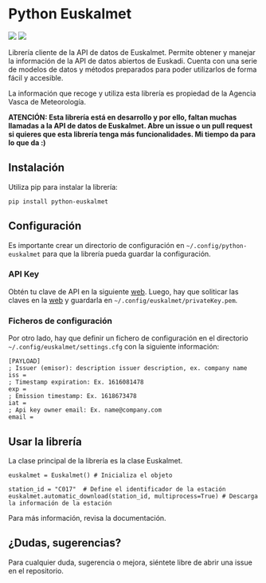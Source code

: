 # Python Euskalmet

![](https://img.shields.io/pypi/v/python-euskalmet) ![](https://img.shields.io/pypi/dm/python-euskalmet)

Librería cliente de la API de datos de Euskalmet. Permite obtener y manejar la información de la API de datos abiertos
de Euskadi. Cuenta con una serie de modelos de datos y métodos preparados para poder utilizarlos de forma fácil y
accesible.

La información que recoge y utiliza esta librería es propiedad de la Agencia Vasca de Meteorología.

**ATENCIÓN: Esta librería está en desarrollo y por ello, faltan muchas llamadas a la API de datos de Euskalmet. Abre un
issue o un pull request si quieres que esta librería tenga más funcionalidades. Mi tiempo da para lo que da :)**

## Instalación

Utiliza pip para instalar la librería:

```pip install python-euskalmet```

## Configuración

Es importante crear un directorio de configuración en ``~/.config/python-euskalmet`` para que la librería pueda
guardar la configuración.

### API Key

Obtén tu clave de API en la siguiente [web](https://api.euskadi.eus/met01uiApiKeyUsersWar/index.jsp#/). Luego, hay que soliticar las claves en la [web](https://www.opendata.euskadi.eus/api-euskalmet/-/how-to-use-meteo-rest-services/) y guardarla
en ``~/.config/euskalmet/privateKey.pem``.

### Ficheros de configuración

Por otro lado, hay que definir un fichero de configuración en el directorio ``~/.config/euskalmet/settings.cfg`` con
la siguiente información:

```
[PAYLOAD]
; Issuer (emisor): description issuer description, ex. company name
iss =
; Timestamp expiration: Ex. 1616081478
exp =
; Emission timestamp: Ex. 1618673478
iat =
; Api key owner email: Ex. name@company.com
email =
```

## Usar la librería

La clase principal de la librería es la clase Euskalmet.

```
euskalmet = Euskalmet() # Inicializa el objeto

station_id = "C017"  # Define el identificador de la estación
euskalmet.automatic_download(station_id, multiprocess=True) # Descarga la información de la estación
```

Para más información, revisa la documentación.

## ¿Dudas, sugerencias?

Para cualquier duda, sugerencia o mejora, siéntete libre de abrir una issue en el repositorio.